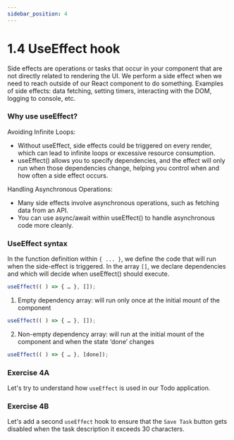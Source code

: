 ```yaml
---
sidebar_position: 4
---
```


# 1.4 UseEffect hook

Side effects are operations or tasks that occur in your component that are not directly related to rendering the UI. We perform a side effect when we need to reach outside of our React component to do something. Examples of side effects: data fetching, setting timers, interacting with the DOM, logging to console, etc.

### Why use useEffect?

Avoiding Infinite Loops: 
- Without useEffect, side effects could be triggered on every render, which can lead to infinite loops or excessive resource consumption. 
- useEffect() allows you to specify dependencies, and the effect will only run when those dependencies change, helping you control when and how often a side effect occurs.

Handling Asynchronous Operations: 
- Many side effects involve asynchronous operations, such as fetching data from an API. 
- You can use async/await within useEffect() to handle asynchronous code more cleanly.

### UseEffect syntax

In the function definition within `{ ... }`, we define the code that will run when the side-effect is triggered. In the array `[]`, we declare dependencies and which will decide when useEffect() should execute.

``` jsx
useEffect(( ) => { … }, []);
```

1. Empty dependency array: will run only once at the initial mount of the component

``` jsx
useEffect(( ) => { … }, []);
```

2. Non-empty dependency array: will run at the initial mount of the component and when the state ‘done’ changes

``` jsx
useEffect(( ) => { … }, [done]);
```

### Exercise 4A

Let's try to understand how `useEffect` is used in our Todo application.

### Exercise 4B

Let's add a second `useEffect` hook to ensure that the `Save Task` button gets disabled when the task description it exceeds 30 characters.
